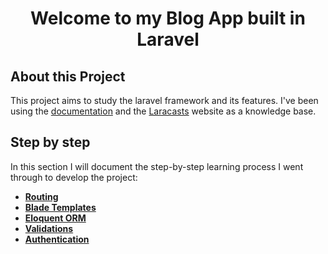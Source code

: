 <h1 align="center">
Welcome to my Blog App built in Laravel
</h1>

## About this Project

This project aims to study the laravel framework and its features. I've been using the [documentation](https://laravel.com/docs/9.x/) and the [Laracasts](https://laracasts.com/) website as a knowledge base.

## Step by step

In this section I will document the step-by-step learning process I went through to develop the project:

- **[Routing](https://laravel.com/docs/9.x/routing)**
- **[Blade Templates](https://laravel.com/docs/9.x/blade)**
- **[Eloquent ORM](https://laravel.com/docs/9.x/eloquent)**
- **[Validations](https://laravel.com/docs/9.x/validation)**
- **[Authentication](https://laravel.com/docs/9.x/authentication)**
